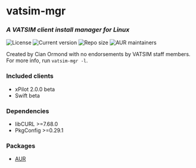 # vatsim-mgr
### *A VATSIM client install manager for Linux*
![License](https://img.shields.io/github/license/wiggleforlife/vatsim-mgr?style=for-the-badge)
![Current version](https://img.shields.io/github/v/release/wiggleforlife/vatsim-mgr?style=for-the-badge)
![Repo size](https://img.shields.io/github/repo-size/wiggleforlife/vatsim-mgr?style=for-the-badge)
![AUR maintainers](https://img.shields.io/aur/maintainer/vatsim-manager?style=for-the-badge)

Created by Cian Ormond with no endorsements by VATSIM staff members. For more info, run `vatsim-mgr -l`.

### Included clients
* xPilot 2.0.0 beta
* Swift beta

### Dependencies
* libCURL >=7.68.0
* PkgConfig >=0.29.1

### Packages
* [AUR](https://aur.archlinux.com/vatsim-manager)
